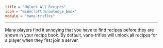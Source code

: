 ```toml
title = "Unlock All Recipes"
icon = "minecraft:knowledge_book"
module = "vane-trifles"
```
---
Many players find it annoying that you have to find recipes before they are shown in your recipe book.
By default, vane-trifles will unlock all recipes for a player when they first join a server.
